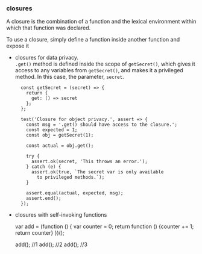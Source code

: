 ### closures
A closure is the combination of a function and the lexical environment within which that function was declared.      

To use a closure, simply define a function inside another function and expose it

* closures for data privacy.    
`.get()` method is defined inside the scope of `getSecret()`, which gives it access to any variables from `getSecret()`, and makes it a privileged method. In this case, the parameter, `secret`.

        const getSecret = (secret) => {
          return {
            get: () => secret
          };
        };

        test('Closure for object privacy.', assert => {
          const msg = '.get() should have access to the closure.';
          const expected = 1;
          const obj = getSecret(1);

          const actual = obj.get();

          try {
            assert.ok(secret, 'This throws an error.');
          } catch (e) {
            assert.ok(true, `The secret var is only available
              to privileged methods.`);
          }

          assert.equal(actual, expected, msg);
          assert.end();
        });


* closures with self-invoking functions

    var add = (function () {
      var counter = 0;
      return function () {counter += 1; return counter}
    })();

    add(); //1
    add(); //2
    add(); //3



